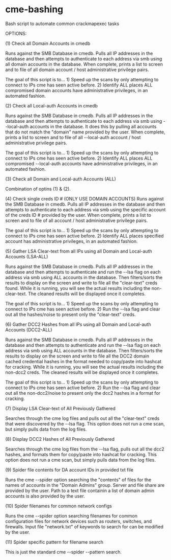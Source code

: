 # cme-bashing
Bash script to automate common crackmapexec tasks

OPTIONS:

(1) Check all Domain Accounts in cmedb

  Runs against the SMB Database in cmedb.  Pulls all IP addresses in the database and then attempts to authenticate to each address via smb using all domain accounts in the database.  When complete, prints a list to screen and to file of all domain account / host   administrative privilege pairs.

  The goal of this script is to...
    1) Speed up the scans by only attempting to connect to IPs cme has seen active before.
    2) Identify ALL places ALL compromised domain accounts have administrative privileges, in an automated fashion.
      
      
(2) Check all Local-auth Accounts in cmedb

  Runs against the SMB Database in cmedb.  Pulls all IP addresses in the database and then attempts to authenticate to each address via smb using --local-auth accounts in the database.  It does this by pulling all accounts that do not match the "domain" name provided by the user.  When complete, prints a list to screen and to file of all --local-auth account / host   administrative privilege pairs.

  The goal of this script is to...
    1) Speed up the scans by only attempting to connect to IPs cme has seen active before.
    2) Identify ALL places ALL compromised --local-auth accounts have administrative privileges, in an automated fashion.
  
  
(3) Check all Domain and Local-auth Accounts (ALL)

   Combination of optins (1) & (2).
 
 
(4) Check single creds ID # (ONLY USE DOMAIN ACCOUNTS)
  Runs against the SMB Database in cmedb.  Pulls all IP addresses in the database and then attempts to authenticate to each address via smb using the specific account of the creds ID # provided by the user.  When complete, prints a list to screen and to file of all account / host administrative privilege pairs.

  The goal of this script is to...
    1) Speed up the scans by only attempting to connect to IPs cme has seen active before.
    2) Identify ALL places specified account has administrative privileges, in an automated fashion.
 
 
(5) Gather LSA Clear-text from all IPs using all Domain and Local-auth Accounts (LSA-ALL)

  Runs against the SMB Database in cmedb.  Pulls all IP addresses in the database and then attempts to authenticate and run the --lsa flag on each address via smb using ALL accounts in the database. Then filters/sorts the results to display on the screen and write to file all the "clear-text" creds found.  While it is running, you will see the actual results including the non-clear-text.  The cleaned results will be displayed once it completes.

  The goal of this script is to...
    1) Speed up the scans by only attempting to connect to IPs cme has seen active before.
    2) Run the --lsa flag and clear out all the hashes/noise to present only the "clear-text" creds.
  
  
(6) Gather DCC2 Hashes from all IPs using all Domain and Local-auth Accounts (DCC2-ALL)

  Runs against the SMB Database in cmedb.  Pulls all IP addresses in the database and then attempts to authenticate and run the --lsa flag on each address via smb using ALL accounts in the database. Then filters/sorts the results to display on the screen and write to file all the DCC2 domain cached credential hashes in the format needed to copy/paste into hashcat for cracking.  While it is running, you will see the actual results including the non-dcc2 creds.  The cleaned results will be displayed once it completes.

  The goal of this script is to...
    1) Speed up the scans by only attempting to connect to IPs cme has seen active before.
    2) Run the --lsa flag and clear out all the non-dcc2/noise to present only the dcc2 hashes in a format for cracking.
  
 (7) Display LSA Clear-text of All Previously Gathered
 
   Searches through the cme log files and pulls out all the "clear-text" creds that were discovered by the --lsa flag.  This option does not run a cme scan, but simply pulls data from the log files.
 
 
 (8) Display DCC2 Hashes of All Previously Gathered
 
  Searches through the cme log files from the --lsa flag, pulls out all the dcc2 hashes, and formats them for copy/paste into hashcat for cracking.  This option does not run a cme scan, but simply pulls data from the log files.
  
  
(9) Spider file contents for DA account IDs in provided txt file

  Runs the cme --spider option searching the "contents" of files for the names of accounts in the "Domain Admins" group.  Server and file share are provided by the user.  Path to a text file containin a list of domain admin accounts is also provided by the user.


(10) Spider filenames for common network configs

  Runs the cme --spider option searching filenames for common configuration files for network devices such as routers, switches, and firewalls.  Input file "network.txt" of keywords to search for can be modified by the user.


(11) Spider specific pattern for filename search

  This is just the standard cme --spider --pattern search.
